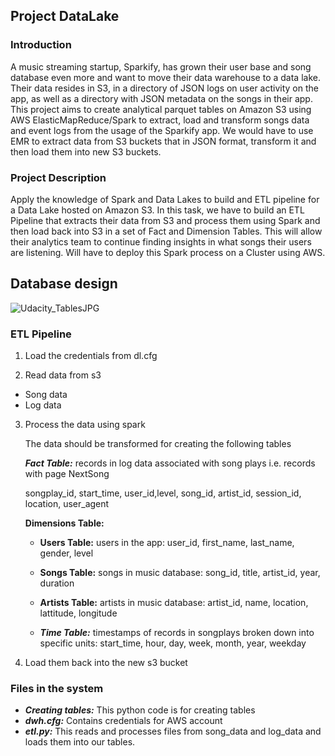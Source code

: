 ## Project DataLake

### Introduction
A music streaming startup, Sparkify, has grown their user base and song database even more and want to move their data warehouse to a data lake. Their data resides in S3, in a directory of JSON logs on user activity on the app, as well as a directory with JSON metadata on the songs in their app. This project aims to create analytical parquet tables on Amazon S3 using AWS ElasticMapReduce/Spark to extract, load and transform songs data and event logs from the usage of the Sparkify app. We would have to use EMR to extract data from S3 buckets that in JSON format, transform it and then load them into new S3 buckets.

### Project Description

Apply the knowledge of Spark and Data Lakes to build and ETL pipeline for a Data Lake hosted on Amazon S3. In this task, we have to build an ETL Pipeline that extracts their data from S3 and process them using Spark and then load back into S3 in a set of Fact and Dimension Tables. This will allow their analytics team to continue finding insights in what songs their users are listening. Will have to deploy this Spark process on a Cluster using AWS.

## Database design
![Udacity_TablesJPG](https://github.com/Kuriankkr/Udacity-Nanodegree-Data-Engineering/blob/master/Cloud%20Data%20Warehouses/Project%20Data%20Warehouse/Udacity_TablesJPG.JPG)

### ETL Pipeline

1) Load the credentials from dl.cfg

2) Read data from s3

  - Song data
  - Log data
  
3) Process the data using spark
   
   The data should be transformed for creating the following tables
   
   ***Fact Table:*** records in log data associated with song plays i.e. records with page NextSong
   
   songplay_id, start_time, user_id,level, song_id, artist_id, session_id, location, user_agent
    
   ****Dimensions Table:****
   
   - ****Users Table:****  users in the app:
     user_id, first_name, last_name, gender, level
    
   - ****Songs Table:****  songs in music database:
     song_id, title, artist_id, year, duration
    
   - ****Artists Table:****  artists in music database:
     artist_id, name, location, lattitude, longitude
    
   - ***Time Table:***  timestamps of records in songplays broken down into specific units:
     start_time, hour, day, week, month, year, weekday

4) Load them back into the new s3 bucket

### Files in the system
- ***Creating tables:*** This python code is for creating tables 
- ***dwh.cfg:*** Contains credentials for AWS account
- ***etl.py:***  This reads and processes files from song_data and log_data and loads them into our tables.

